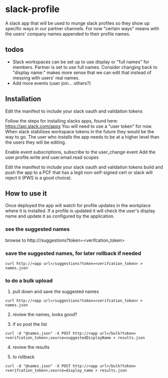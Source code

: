 # slack-profile

A slack app that will be used to munge slack profiles so they show up specific ways in our partner channels. For now "certain ways" means with the users' company names appended to their profile names.

## todos
* Slack workspaces can be set up to use display or "full names" for members. Partner is set to use full names. Consider changing back to "display name:" makes more sense that we can edit that instead of messing with users' real names.
* Add more events (user join... others?)

## Installation
Edit the manifest to include your slack oauth and validation tokens

Follow the steps for installing slacks apps, found here: https://api.slack.com/apps
You will need to use a "user token" for now. When slack stabilizes workspace tokens in the future they would be the way to go. The user who installs the app needs to be at a higher level than the users they will be editing.

Enable event subscriptions, subscribe to the user_change event
Add the user.profile.write and user.email.read scopes

Edit the manifest to include your slack oauth and validation tokens
build and push the app to a PCF that has a legit non-self-signed cert or slack will reject it (PWS is a good choice).

## How to use it
Once deployed the app will watch for profile updates in the workplace where it is installed. If a profile is updated it will check the user's display name and update it as configured by the application.

### see the suggested names
browse to http://<app url>/suggestions?token=<verifcation_token>

### save the suggested names, for later rollback if needed
```curl http://<app url>/suggestions?token=<verifcation_token> > names.json```

### to do a bulk upload
1. pull down and save the suggested names

```curl http://<app url>/suggestions?token=<verifcation_token> > names.json```

2. review the names, looks good?

3. if so post the list

```curl -d "@names.json" -X POST http://<app url>/bulk?token=<verifcation_token>;source=suggestedDisplayName > results.json```

4. review the results

5. to rollback

```curl -d "@names.json" -X POST http://<app url>/bulk?token=<verifcation_token>;source=display_name > results.json```

